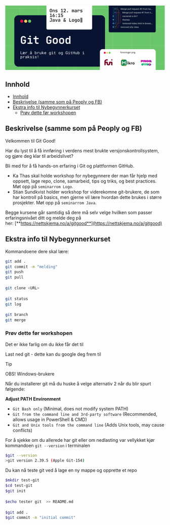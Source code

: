 ![Git Good banner](assets/git-good-banner.png)

<!-- 
# Git Good

> Sted: Java og Logo (Se beskrivelse)
>
> Dato: Onsdag 12. mars
>
> Tid: 16:15 - 18:00

Samarbeidsarrangement med:

- FUI - Fagutvalget ved Intitutt for Informatikk
- Mikro - Linjeforeningen for Robotikk og Intelligent Systemer
- Progsys - Linjeforeningen for Programmering og Systemarkitektur
 -->

## Innhold

- [Innhold](#innhold)
- [Beskrivelse (samme som på Peoply og FB)](#beskrivelse-samme-som-på-peoply-og-fb)
- [Ekstra info til Nybegynnerkurset](#ekstra-info-til-nybegynnerkurset)
  - [Prøv dette før workshopen](#prøv-dette-før-workshopen)

## Beskrivelse (samme som på Peoply og FB)

Velkommen til Git Good!

Har du lyst til å få innføring i verdens mest brukte versjonskontrollsystem, og gjøre deg klar til arbeidslivet?

Bli med for å få hands-on erfaring i Git og plattformen GitHub.

- Ka Thas skal holde workshop for nybegynnere der man får hjelp med oppsett, lage repo, clone, samarbeid, tips og triks, og best practices. Møt opp på `seminarrom Logo`.
- Stian Sundkvist holder workshop for viderekomne git-brukere, de som har kontroll på basics, men gjerne vil lære hvordan dette brukes i større prosjekter. Møt opp på `seminarrom Java`.

Begge kursene går samtidig så dere må selv velge hvilken som passer erfaringsnivået ditt og melde deg på her: [**https://nettskjema.no/a/gitgood**](https://nettskjema.no/a/gitgood)

## Ekstra info til Nybegynnerkurset

Kommandoene dere skal lære:

```bash
git add .
git commit -m "melding"
git push
git pull

git clone <URL>

git status
git log

git branch
git merge
```

### Prøv dette før workshopen

Det er ikke farlig om du ikke får det til

Last ned git - dette kan du google deg frem til

> [!TIP]
>
> OBS! Windows-brukere
>
> Når du installerer git må du huske å velge alternativ 2 når du blir spurt følgende:
>
> **Adjust PATH Environment**
>
> - `Git Bash only` (Minimal, does not modify system PATH)
> - `Git from the command line and 3rd-party software` (Recommended, allows usage in PowerShell & CMD)
> - `Git and Unix tools from the command line` (Adds Unix tools, may cause conflicts)

For å sjekke om du allerede har git eller om nedlasting var vellykket kjør kommandoen
`git --version` i terminalen

```bash
$git --version
>git version 2.39.5 (Apple Git-154)
```

Du kan nå teste git ved å lage en ny mappe og opprette et repo

```bash
$mkdir test-git
$cd test-git
$git init

$echo tester git  >> README.md

$git add .
$git commit -m "initial commit"
```
